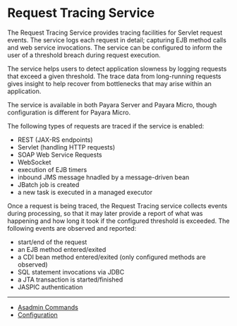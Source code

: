 # Request Tracing Service

The Request Tracing Service provides tracing facilities for Servlet request events. The service logs each request in detail; capturing EJB method calls and web service invocations. The service can be configured to inform the user of a threshold breach during request execution.

The service helps users to detect application slowness by logging requests that exceed a given threshold. The trace data from long-running requests gives insight to help recover from bottlenecks that may arise within an application.

The service is available in both Payara Server and Payara Micro, though configuration is different for Payara Micro.

The following types of requests are traced if the service is enabled:

 - REST (JAX-RS endpoints)
 - Servlet (handling HTTP requests)
 - SOAP Web Service Requests
 - WebSocket
 - execution of EJB timers
 - inbound JMS message hnadled by a message-driven bean
 - JBatch job is created
 - a new task is executed in a managed executor

Once a request is being traced, the Request Tracing service collects events during processing, so that it may later provide a report of what was happening and how long it took if the configured threshold is exceeded. The following events are observed and reported:

 - start/end of the request
 - an EJB method entered/exited
 - a CDI bean method entered/exited (only configured methods are observed)
 - SQL statement invocations via JDBC
 - a JTA transaction is started/finished
 - JASPIC authentication

--------------------------

* [Asadmin Commands](asadmin-commands.md)
* [Configuration](configuration.md)
